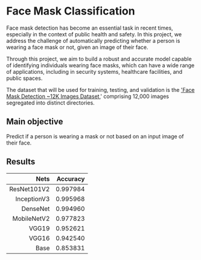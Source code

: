 # Face Mask Classification

Face mask detection has become an essential task in recent times, especially in the context of public health and safety.
In this project, we address the challenge of automatically predicting whether a person is wearing a face mask or not,
given an image of their face.

Through this project, we aim to build a robust and accurate model capable of identifying individuals wearing face masks,
which can have a wide range of applications, including in security systems, healthcare facilities, and public spaces.

The dataset that will be used for training, testing, and validation is
the ['Face Mask Detection ~12K Images Dataset](https://www.kaggle.com/datasets/ashishjangra27/face-mask-12k-images-dataset),'
comprising 12,000 images segregated into distinct directories.

## Main objective

Predict if a person is wearing a mask or not based on an input image of their face.

## Results

|        Nets | Accuracy |
|------------:|---------:|
| ResNet101V2 | 0.997984 |
| InceptionV3 | 0.995968 |
|    DenseNet | 0.994960 |
| MobileNetV2 | 0.977823 |
|       VGG19 | 0.952621 |
|       VGG16 | 0.942540 |
|        Base | 0.853831 |



